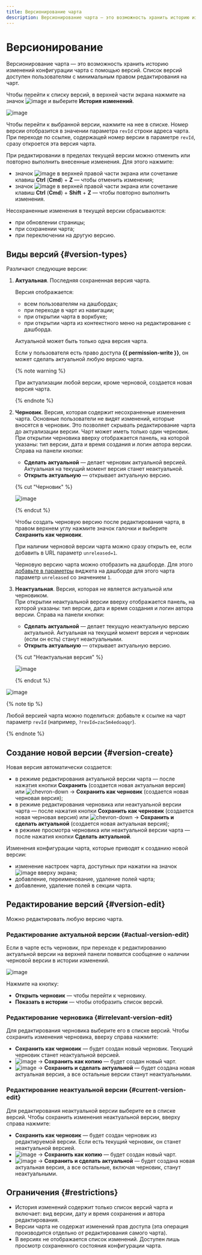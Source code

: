 ```yaml
---
title: Версионирование чарта
description: Версионирование чарта — это возможность хранить историю изменений конфигурации чарта с помощью версий. Список версий доступен пользователям с минимальным правом доступа {{ permission-read }} на чарт.
---
```


# Версионирование

Версионирование чарта — это возможность хранить историю изменений конфигурации чарта с помощью версий. Список версий доступен пользователям с минимальным правом редактирования на чарт.

Чтобы перейти к списку версий, в верхней части экрана нажмите на значок ![image](../../../_assets/console-icons/ellipsis.svg) и выберите **История изменений**.

![image](../../../_assets/datalens/concepts/chart-version-list.png)

Чтобы перейти к выбранной версии, нажмите на нее в списке. Номер версии отобразится в значении параметра `revId` строки адреса чарта. При переходе по ссылке, содержащей номер версии в параметре `revId`, сразу откроется эта версия чарта.


При редактировании в пределах текущей версии можно отменить или повторно выполнить внесенные изменения. Для этого нажмите:

* значок ![image](../../../_assets/console-icons/arrow-uturn-ccw-left.svg) в верхней правой части экрана или сочетание клавиш **Ctrl** (**Cmd**) + **Z** — чтобы отменить изменения;
* значок ![image](../../../_assets/console-icons/arrow-uturn-cw-right.svg) в верхней правой части экрана или сочетание клавиш **Ctrl** (**Cmd**) + **Shift** + **Z** — чтобы повторно выполнить изменения.

Несохраненные изменения в текущей версии сбрасываются:

* при обновлении страницы;
* при сохранении чарта;
* при переключении на другую версию.

## Виды версий {#version-types}

Различают следующие версии:

1. **Актуальная**. Последняя сохраненная версия чарта.

   Версия отображается:
   
   * всем пользователям на дашбордах;
   * при переходе в чарт из навигации;
   * при открытии чарта в воркбуке;
   * при открытии чарта из контекстного меню на редактирование с дашборда.
   
   Актуальной может быть только одна версия чарта.

   Если у пользователя есть право доступа **{{ permission-write }}**, он может сделать актуальной любую версию чарта.
  
   {% note warning %}
  
   При актуализации любой версии, кроме черновой, создается новая версия чарта.

   {% endnote %}
  
1. **Черновик**. Версия, которая содержит несохраненные изменения чарта. Основные пользователи не видят изменений, которые вносятся в черновик. Это позволяет скрывать редактирование чарта до актуализации версии. Чарт может иметь только один черновик. 
   При открытии черновика вверху отображается панель, на которой указаны: тип версии, дата и время создания и логин автора версии. Справа на панели кнопки:

   * **Сделать актуальной** — делает черновик актуальной версией. Актуальная на текущий момент версия станет неактуальной.
   * **Открыть актуальную** — открывает актуальную версию.

   {% cut "Черновик" %}
   
   ![image](../../../_assets/datalens/concepts/chart-draft-version.png)

   {% endcut %}

   Чтобы создать черновую версию после редактирования чарта, в правом верхнем углу нажмите значок галочки и выберите **Сохранить как черновик**.

   При наличии черновой версии чарта можно сразу открыть ее, если добавить в URL параметр `unreleased=1`.

   Черновую версию чарта можно отобразить на дашборде. Для этого [добавьте в параметры](../../operations/chart/add-parameters.md) виджета на дашборде для этого чарта параметр `unreleased` со значением `1`.

1. **Неактуальная**. Версия, которая не является актуальной или черновиком.  
   При открытии неактуальной версии вверху отображается панель, на которой указаны: тип версии, дата и время создания и логин автора версии. Справа на панели кнопки:

   * **Сделать актуальной** — делает текущую неактуальную версию актуальной. Актуальная на текущий момент версия и черновик (если он есть) станут неактуальными.
   * **Открыть актуальную** — открывает актуальную версию.

   {% cut "Неактуальная версия" %}

   ![image](../../../_assets/datalens/concepts/chart-irrelevant-version.png)

   {% endcut %}

![image](../../../_assets/datalens/concepts/chart-version-types.png)

{% note tip %}

Любой версией чарта можно поделиться: добавьте к ссылке на чарт параметр `revId` (например, `?revId=zac5m4edoaqqr`).

{% endnote %}


## Создание новой версии {#version-create}

Новая версия автоматически создается:

* в режиме редактирования актуальной версии чарта — после нажатия кнопки **Сохранить** (создается новая актуальная версия) или ![chevron-down](../../../_assets/console-icons/chevron-down.svg) → **Сохранить как черновик** (создается новая черновая версия);
* в режиме редактирования черновика или неактуальной версии чарта — после нажатия кнопки **Сохранить как черновик** (создается новая черновая версия) или ![chevron-down](../../../_assets/console-icons/chevron-down.svg) → **Сохранить и сделать актуальной** (создается новая актуальная версия);
* в режиме просмотра черновика или неактуальной версии чарта — после нажатия кнопки **Сделать актуальной**.

Изменения конфигурации чарта, которые приводят к созданию новой версии:

* изменение настроек чарта, доступных при нажатии на значок ![image](../../../_assets/console-icons/gear.svg) вверху экрана;
* добавление, переименование, удаление полей чарта;
* добавление, удаление полей в секции чарта.

## Редактирование версий {#version-edit}

Можно редактировать любую версию чарта.

### Редактирование актуальной версии {#actual-version-edit}

Если в чарте есть черновик, при переходе к редактированию актуальной версии на верхней панели появится сообщение о наличии черновой версии в истории изменений.

![image](../../../_assets/datalens/concepts/chart-with-draft-version.png)

Нажмите на кнопку:

* **Открыть черновик** — чтобы перейти к черновику.
* **Показать в истории** — чтобы отобразить список версий.

### Редактирование черновика {#irrelevant-version-edit}

Для редактирования черновика выберите его в списке версий. Чтобы сохранить изменения черновика, вверху справа нажмите:

* **Сохранить как черновик** — будет создан новый черновик. Текущий черновик станет неактуальной версией.
* ![image](../../../_assets/console-icons/chevron-down.svg) → **Сохранить как копию** — будет создан новый чарт.
* ![image](../../../_assets/console-icons/chevron-down.svg) → **Сохранить и сделать актуальной** — будет создана новая актуальная версия, а все остальные версии станут неактуальными.

### Редактирование неактуальной версии {#current-version-edit}

Для редактирования неактуальной версии выберите ее в списке версий. Чтобы сохранить изменения неактуальной версии, вверху справа нажмите:

* **Сохранить как черновик** — будет создан черновик из редактируемой версии. Если есть текущий черновик, он станет неактуальной версией.
* ![image](../../../_assets/console-icons/chevron-down.svg) → **Сохранить как копию** — будет создан новый чарт.
* ![image](../../../_assets/console-icons/chevron-down.svg) → **Сохранить и сделать актуальной** — будет создана новая актуальная версия, а все остальные, включая черновик, станут неактуальными.

## Ограничения {#restrictions}

* История изменений содержит только список версий чарта и включает: вид версии, дату и время сохранения и автора редактирования.
* Версии чарта не содержат изменений прав доступа (эта операция производится отдельно от редактирования самого чарта).
* В версиях не отображается список изменений. Доступен лишь просмотр сохраненного состояния конфигурации чарта.

